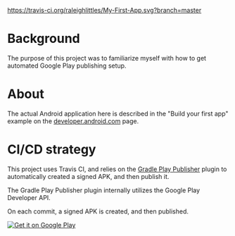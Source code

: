 https://travis-ci.org/raleighlittles/My-First-App.svg?branch=master

# Background

The purpose of this project was to familiarize myself with how to get automated Google Play publishing setup.


# About

The actual Android application here is described in the "Build your first app" example on the [developer.android.com](https://developer.android.com/training/basics/firstapp) page.

# CI/CD strategy

This project uses Travis CI, and relies on the [Gradle Play Publisher](https://github.com/Triple-T/gradle-play-publisher) plugin to automatically created a signed APK, and then publish it.

The Gradle Play Publisher plugin internally utilizes the Google Play Developer API.

On each commit, a signed APK is created, and then published. 



<a href='https://play.google.com/store/apps/details?id=com.raleigh.myfirstapp&pcampaignid=MKT-Other-global-all-co-prtnr-py-PartBadge-Mar2515-1'><img alt='Get it on Google Play' src='https://play.google.com/intl/en_us/badges/images/generic/en_badge_web_generic.png'/></a>
